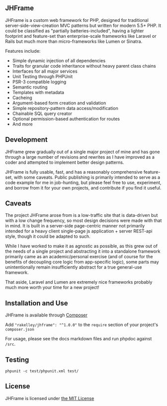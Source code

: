 ## JHFrame
JHFrame is a custom web framework for PHP, designed for traditional
server-side-view-creation MVC patterns but written for modern 5.5+ PHP. It could
be classified as "partially batteries-included", having a lighter footprint and
feature-set than enterprise-scale frameworks like Laravel or Rails but much more
than micro-frameworks like Lumen or Sinatra.

Features include:
- Simple dynamic injection of all dependencies
- Traits for granular code inheritance without heavy parent class chains
- Interfaces for all major services
- Unit Testing through PHPUnit
- PSR-3 compatible logging
- Semantic routing
- Templates with metadata
- Cacheing
- Argument-based form creation and validation
- Simple repository-pattern data access/modification
- Chainable SQL query creator
- Optional permission-based authentication for routes
- And more


## Development
JHFrame grew gradually out of a single major project of mine and has gone
through a large number of revisions and rewrites as I have improved as a coder
and attempted to implement better design patterns.

JHFrame is fully usable, fast, and has a reasonably comprehensive feature-set,
with some caveats. Public publishing is primarily intended to serve as a code
example for me in job-hunting, but please feel free to use, experiment, and
borrow from it for your own projects, and contribute if you find it useful.


## Caveats
The project JHFrame arose from is a low-traffic site that is data-driven but
with a low change frequency, so most design decisions were made with that in
mind.  It is built in a server-side page-centric manner not primarily intended
for a heavy client single-page js application + server REST-api style, though it
could be adapted to such.

While I have worked to make it as agnostic as possible, as this grew out of the
needs of a single project and abstracting it into a standalone framework
primarily came as an academic/personal exercise (and of course for the benefits
of decoupling core logic from app-specific logic), some parts may
unintentionally remain insufficiently abstract for a true general-use framework.

That aside, Laravel and Lumen are extremely nice frameworks probably much more
worth your time for a new project!


## Installation and Use
JHFrame is available through [Composer](https://getcomposer.org/)

Add `"rakelley/jhframe": "^1.0.0"` to the `require` section of your project's
`composer.json`

For usage, please see the docs markdown files and run phpdoc against `/src`.


## Testing
```
phpunit -c test/phpunit.xml test/
```


## License
JHFrame is licensed under [the MIT License](http://opensource.org/licenses/MIT)
